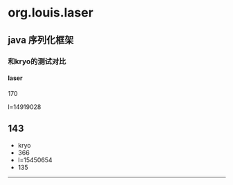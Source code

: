 # org.louis.laser

## java 序列化框架

### 和kryo的测试对比

#### laser

170

l=14919028

143
--------------------
- kryo
- 366
- l=15450654
- 135
--------------------

